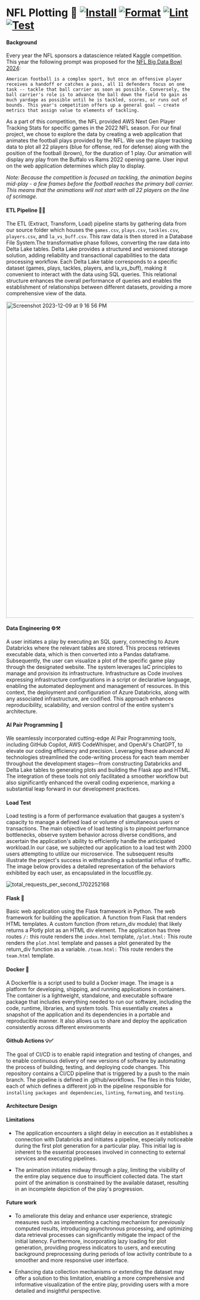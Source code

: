 # NFL Plotting 🏈 [![Install](https://github.com/bugarin10/nfl_plotting/actions/workflows/install.yml/badge.svg)](https://github.com/bugarin10/nfl_plotting/actions/workflows/install.yml) [![Format](https://github.com/bugarin10/nfl_plotting/actions/workflows/format.yml/badge.svg)](https://github.com/bugarin10/nfl_plotting/actions/workflows/format.yml) [![Lint](https://github.com/bugarin10/nfl_plotting/actions/workflows/lint.yml/badge.svg)](https://github.com/bugarin10/nfl_plotting/actions/workflows/lint.yml) [![Test](https://github.com/bugarin10/nfl_plotting/actions/workflows/test.yml/badge.svg)](https://github.com/bugarin10/nfl_plotting/actions/workflows/test.yml)


#### Background

Every year the NFL sponsors a datascience related Kaggle competition. This year the following prompt was proposed for the [NFL Big Data Bowl 2024](https://www.kaggle.com/competitions/nfl-big-data-bowl-2024):

`American football is a complex sport, but once an offensive player receives a handoff or catches a pass, all 11 defenders focus on one task -- tackle that ball carrier as soon as possible. Conversely, the ball carrier's role is to advance the ball down the field to gain as much yardage as possible until he is tackled, scores, or runs out of bounds. This year's competition offers up a general goal — create metrics that assign value to elements of tackling.`

As a part of this competition, the NFL provided AWS Next Gen Player Tracking Stats for specific games in the 2022 NFL season. For our final project, we chose to explore the data by creating a web application that animates the football plays provided by the NFL. We use the player tracking data to plot all 22 players (blue for offense, red for defense) along with the position of the football (brown), for the duration of 1 play. Our animation will display any play from the Buffalo vs Rams 2022 opening game. User input on the web application determines which play to display.

*Note: Because the competition is focused on tackling, the animation begins mid-play - a few frames before the football reaches the primary ball carrier. This means that the animations will not start with all 22 players on the line of scrimage.* 

#### ETL Pipeline 🔌🚰

The ETL (Extract, Transform, Load) pipeline starts by gathering data from our source folder which houses the `games.csv`, `plays.csv`, `tackles.csv`, `players.csv`, and `la_vs_buff.csv`. This raw data is then stored in a Database File System.The transformative phase follows, converting the raw data into Delta Lake tables. Delta Lake provides a structured and versioned storage solution, adding reliability and transactional capabilities to the data processing workflow. Each Delta Lake table corresponds to a specific dataset (games, plays, tackles, players, and la_vs_buff), making it convenient to interact with the data using SQL queries. This relational structure enhances the overall performance of queries and enables the establishment of relationships between different datasets, providing a more comprehensive view of the data.

<img width="848" alt="Screenshot 2023-12-09 at 9 16 56 PM" src="https://github.com/bugarin10/nfl_plotting/assets/125210401/aef5b999-9614-4610-9c6f-1a61b508d1f7">

#### Data Engineering ⚙️⚒️

A user initiates a play by executing an SQL query, connecting to Azure Databricks where the relevant tables are stored. This process retrieves executable data, which is then converted into a Pandas dataframe. Subsequently, the user can visualize a plot of the specific game play through the designated website. The system leverages IaC principles to manage and provision its infrastructure. Infrastructure as Code involves expressing infrastructure configurations in a script or declarative language, enabling the automated deployment and management of resources. In this context, the deployment and configuration of Azure Databricks, along with any associated infrastructure, are codified. This approach enhances reproducibility, scalability, and version control of the entire system's architecture.

#### AI Pair Programming 🤖

We seamlessly incorporated cutting-edge AI Pair Programming tools, including GitHub Copilot, AWS CodeWhisper, and OpenAI's ChatGPT, to elevate our coding efficiency and precision. Leveraging these advanced AI technologies streamlined the code-writing process for each team member throughout the development stages—from constructing Databricks and Delta Lake tables to generating plots and building the Flask app and HTML. The integration of these tools not only facilitated a smoother workflow but also significantly enhanced the overall coding experience, marking a substantial leap forward in our development practices.

#### Load Test 

Load testing is a form of performance evaluation that gauges a system's capacity to manage a defined load or volume of simultaneous users or transactions. The main objective of load testing is to pinpoint performance bottlenecks, observe system behavior across diverse conditions, and ascertain the application's ability to efficiently handle the anticipated workload.In our case, we subjected our application to a load test with 2000 users attempting to utilize our microservice. The subsequent results illustrate the project's success in withstanding a substantial influx of traffic. The image below provides a detailed representation of the behaviors exhibited by each user, as encapsulated in the locustfile.py.

![total_requests_per_second_1702252168](https://github.com/bugarin10/nfl_plotting/assets/125210401/d2a3f17f-2fbc-452d-beab-590d15827397)

#### Flask 🧪

Basic web application using the Flask framework in Python. The web framework for building the application. A function from Flask that renders HTML templates. A custom function (from return_div module) that likely returns a Plotly plot as an HTML div element. The application has three routes `/:` this route renders the `index.html` template, `/plot.html:` This route renders the `plot.html` template and passes a plot generated by the return_div function as a variable. `/team.html:` This route renders the `team.html` template.

#### Docker 🐳

A Dockerfile is a script used to build a Docker image. The image is a platform for developing, shipping, and running applications in containers. The container is a lightweight, standalone, and executable software package that includes everything needed to run our software, including the code, runtime, libraries, and system tools. This essentially creates a snapshot of the application and its dependencies in a portable and reproducible manner. It also allows us to share and deploy the application consistently across different environments

#### Github Actions 💡✅

The goal of CI/CD is to enable rapid integration and testing of changes, and to enable continuous delivery of new versions of software by automating the process of building, testing, and deploying code changes.
This repository contains a CI/CD pipeline that is triggered by a push to the main branch. The pipeline is defined in .github/workflows. The files in this folder, each of which defines a different job in the pipeline responsible for `installing packages and dependencies`, `linting`, `formating`, and `testing`. 

#### Architecture Design


#### Limitations 

- The application encounters a slight delay in execution as it establishes a connection with Databricks and initiates a pipeline, especially noticeable during the first plot generation for a particular play. This initial lag is inherent to the essential processes involved in connecting to external services and executing pipelines.

- The animation initiates midway through a play, limiting the visibility of the entire play sequence due to insufficient collected data. The start point of the animation is constrained by the available dataset, resulting in an incomplete depiction of the play's progression.

#### Future work

- To ameliorate this delay and enhance user experience, strategic measures such as implementing a caching mechanism for previously computed results, introducing asynchronous processing, and optimizing data retrieval processes can significantly mitigate the impact of the initial latency. Furthermore, incorporating lazy loading for plot generation, providing progress indicators to users, and executing background preprocessing during periods of low activity contribute to a smoother and more responsive user interface.
  
- Enhancing data collection mechanisms or extending the dataset may offer a solution to this limitation, enabling a more comprehensive and informative visualization of the entire play, providing users with a more detailed and insightful perspective.


